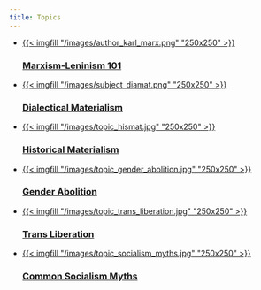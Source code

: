 ```yaml
---
title: Topics
---
```


- <a href="/topics/marxism-101/">
    {{< imgfill "/images/author_karl_marx.png" "250x250" >}}
    <h3>Marxism-Leninism 101</h3>
  </a>
- <a href="/topics/dialectical-materialism/">
    {{< imgfill "/images/subject_diamat.png" "250x250" >}}
    <h3>Dialectical Materialism</h3>
  </a>
- <a href="/topics/historical-materialism/">
    {{< imgfill "/images/topic_hismat.jpg" "250x250" >}}
    <h3>Historical Materialism</h3>
  </a>
- <a href="/topics/gender-abolition/">
    {{< imgfill "/images/topic_gender_abolition.jpg" "250x250" >}}
    <h3>Gender Abolition</h3>
  </a>
- <a href="/topics/trans-liberation/">
    {{< imgfill "/images/topic_trans_liberation.jpg" "250x250" >}}
    <h3>Trans Liberation</h3>
  </a>
- <a href="/topics/socialism-myths/">
    {{< imgfill "/images/topic_socialism_myths.jpg" "250x250" >}}
    <h3>Common Socialism Myths</h3>
  </a>